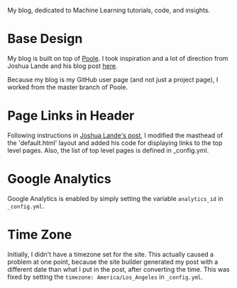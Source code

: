 My blog, dedicated to Machine Learning tutorials, code, and insights.

Base Design
===========
My blog is built on top of [Poole][poole_repo]. I took inspiration and a lot of direction from Joshua Lande and his blog post [here][jl_poole].

Because my blog is my GitHub user page (and not just a project page), I worked from the master branch of Poole.

Page Links in Header
====================
Following instructions in [Joshua Lande's post][jl_poole], I modified the masthead of the 'default.html' layout and added his code for displaying links to the top level pages. Also, the list of top level pages is defined in _config.yml.

Google Analytics
================
Google Analytics is enabled by simply setting the variable `analytics_id` in `_config.yml`.

Time Zone
=========
Initially, I didn't have a timezone set for the site. This actually caused a problem at one point, because the site builder generated my post with a different date than what I put in the post, after converting the time. This was fixed by setting the `timezone: America/Los_Angeles` in `_config.yml`.


[poole_repo]: https://github.com/poole/poole "Poole repository on GitHub"
[jl_poole]: http://joshualande.com/jekyll-github-pages-poole/ "Joshua Lande's blog post on Jekyll with Poole"
